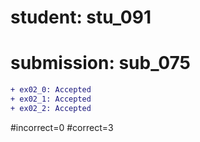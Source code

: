 # student: stu_091
# submission: sub_075

```diff
+ ex02_0: Accepted
+ ex02_1: Accepted
+ ex02_2: Accepted
```
#incorrect=0
#correct=3
